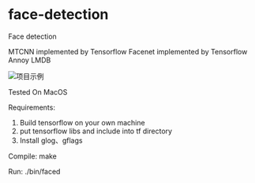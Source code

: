 # face-detection
Face detection

MTCNN implemented by Tensorflow
Facenet implemented by Tensorflow
Annoy
LMDB

![项目示例](https://github.com/cfreebuf/face-detection/tree/master/docs/demo.jpg)

Tested On MacOS

Requirements:
  1. Build tensorflow on your own machine
  2. put tensorflow libs and include into tf directory
  3. Install glog、gflags


Compile:
  make

Run:
  ./bin/faced
